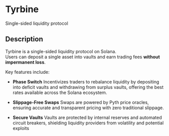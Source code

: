 # Tyrbine
Single-sided liquidity protocol

## Description

Tyrbine is a single-sided liquidity protocol on Solana.  
Users can deposit a single asset into vaults and earn trading fees **without impermanent loss**.  

Key features include:  
- **Phase Switch**
Incentivizes traders to rebalance liquidity by depositing into deficit vaults and withdrawing from surplus vaults, offering the best rates available across the Solana ecosystem.

- **Slippage-Free Swaps**
Swaps are powered by Pyth price oracles, ensuring accurate and transparent pricing with zero traditional slippage.

- **Secure Vaults**
Vaults are protected by internal reserves and automated circuit breakers, shielding liquidity providers from volatility and potential exploits
